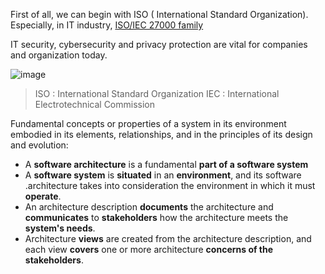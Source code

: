 First of all, we can begin with ISO ( International Standard Organization). Especially, in IT industry, [ISO/IEC 27000 family](https://www.iso.org/standard/iso-iec-27000-family)

IT security, cybersecurity and privacy protection are vital for companies and organization today.

![image](https://user-images.githubusercontent.com/31009750/257106562-187ae0d0-f24a-4bc5-8f18-e9e654ae0679.png)

> ISO : International Standard Organization
> IEC : International Electrotechnical Commission

Fundamental concepts or properties of a system in its environment embodied in its elements, relationships, and in the principles of its design and evolution:

- A **software architecture** is a fundamental **part of a software system**
- A **software system** is **situated** in an **environment**, and its software .architecture takes into consideration the environment in which it must **operate**.
- An architecture description **documents** the architecture and **communicates** to **stakeholders** how the architecture meets the **system's needs**.
- Architecture **views** are created from the architecture description, and each view **covers** one or more architecture **concerns of the stakeholders**.
